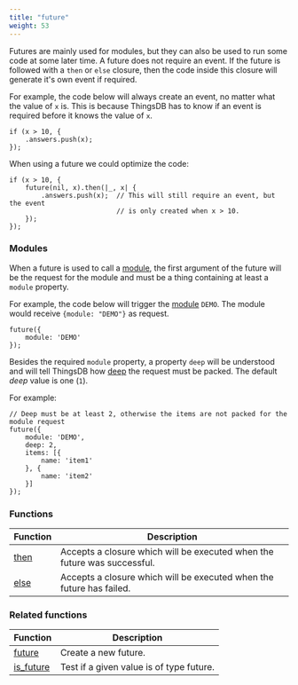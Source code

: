 ```yaml
---
title: "future"
weight: 53
---
```


Futures are mainly used for modules, but they can also be used to run some code at some later time.
A future does not require an event. If the future is followed with a `then` or `else` closure, then the
code inside this closure will generate it's own event if required.

For example, the code below will always create an event, no matter what the value of `x` is. This is because ThingsDB
has to know if an event is required before it knows the value of `x`.

```thingsdb,syntax_only
if (x > 10, {
    .answers.push(x);
});
```

When using a future we could optimize the code:

```thingsdb,syntax_only
if (x > 10, {
    future(nil, x).then(|_, x| {
        .answers.push(x);  // This will still require an event, but the event
                           // is only created when x > 10.
    });
});
```

### Modules

When a future is used to call a [module](../../modules), the first argument of the future will be the request for the module and must be a thing containing at least a `module` property.

For example, the code below will trigger the [module](../../modules) `DEMO`. The module would receive `{module: "DEMO"}` as request.

```thingsdb,syntax_only
future({
    module: 'DEMO'
});
```

Besides the required `module` property, a property `deep` will be understood and will tell ThingsDB how [deep](../../collection-api/deep) the request must be packed. The default *deep* value is one (`1`).

For example:

```thingsdb,syntax_only
// Deep must be at least 2, otherwise the items are not packed for the module request
future({
    module: 'DEMO',
    deep: 2,
    items: [{
        name: 'item1'
    }, {
        name: 'item2'
    }]
});
```

### Functions

Function | Description
------ | -----------
[then](./then) | Accepts a closure which will be executed when the future was successful.
[else](./else) | Accepts a closure which will be executed when the future has failed.

### Related functions

Function | Description
------ | -----------
[future](../../collection-api/future) | Create a new future.
[is_future](../../collection-api/is_future) | Test if a given value is of type future.
